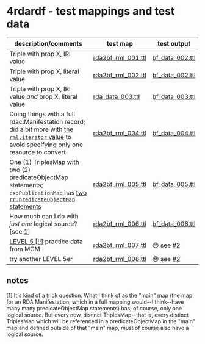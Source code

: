 # 4rdardf - test mappings and test data
| description/comments | test map | test output |
|---|---|---|
| Triple with prop X, IRI value | [rda2bf_rml_001.ttl](rda2bf_rml_001.ttl) | [bf_data_002.ttl](bf_data_002.ttl) |
| Triple with prop X, literal value | [rda2bf_rml_002.ttl](rda2bf_rml_002.ttl) | [bf_data_002.ttl](bf_data_002.ttl) |
| Triple with prop X, IRI value *and* prop X, literal value | [rda_data_003.ttl](rda_data_003.ttl)| [bf_data_003.ttl](bf_data_003.ttl) |
| Doing things with a full rdac:Manifestation record; did a bit more with [the `rml:iterator` value](https://github.com/briesenberg07/libraryNotes/blob/977fa33d379eebf7f316c348f6a6640c4e6ec573/rml/rda2bf_rml_004.ttl#L23) to avoid specifying only one resource to convert | [rda2bf_rml_004.ttl](rda2bf_rml_004.ttl) | [bf_data_004.ttl](bf_data_004.ttl) |
| One (1) TriplesMap with two (2) predicateObjectMap statements; `ex:PublicationMap` has [two `rr:predicateObjectMap` statements](https://github.com/briesenberg07/libraryNotes/blob/977fa33d379eebf7f316c348f6a6640c4e6ec573/rml/rda2bf_rml_005.ttl#L56-L70) | [rda2bf_rml_005.ttl](rda2bf_rml_005.ttl) | [bf_data_005.ttl](bf_data_005.ttl) |
| How much can I do with *just one* logical source? [see [1](#notes)]  | [rda2bf_rml_006.ttl](rda2bf_rml_006.ttl) | [bf_data_006.ttl](bf_data_006.ttl) |
| [LEVEL 5 [!!]](https://github.com/uwlib-cams/rml/tree/master/getting_started/practice_data) practice data from MCM | [rda2bf_rml_007.ttl](rda2bf_rml_007.ttl) | 😠 see [#2](https://github.com/briesenberg07/rml_notes/issues/2) |
| try another LEVEL 5er | [rda2bf_rml_008.ttl](rda2bf_rml_008.ttl) | 😠 see [#2](https://github.com/briesenberg07/rml_notes/issues/2) |

## notes
[1] It's kind of a trick question. What I think of as the "main" map (the map for an RDA Manifestation, which in a full mapping would--I think--have many many predicateObjectMap statements) has, of course, only one logical source. But every new, distinct TriplesMap--that is, every distinct TriplesMap which will be referenced in a predicateObjectMap in the "main" map and defined outside of that "main" map, must of course also have a logical source.
